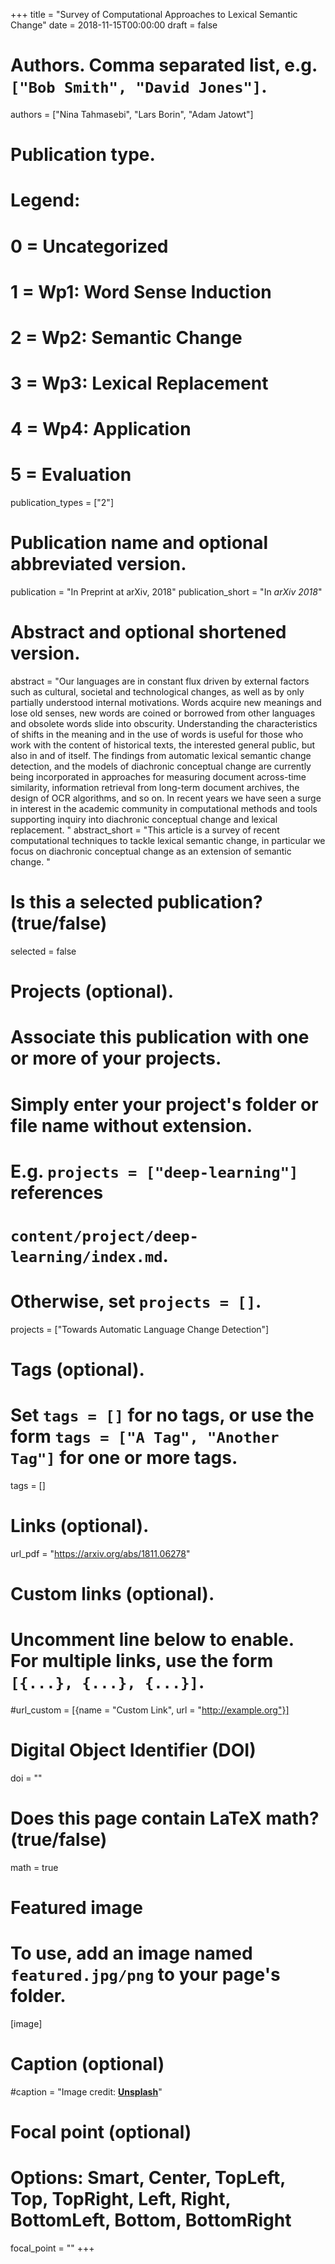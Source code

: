 +++
title = "Survey of Computational Approaches to Lexical Semantic Change"
date = 2018-11-15T00:00:00
draft = false

# Authors. Comma separated list, e.g. `["Bob Smith", "David Jones"]`.
authors = ["Nina Tahmasebi", "Lars Borin", "Adam Jatowt"]

# Publication type.
# Legend:
# 0 = Uncategorized
# 1 = Wp1: Word Sense Induction
# 2 = Wp2: Semantic Change
# 3 = Wp3: Lexical Replacement
# 4 = Wp4: Application
# 5 = Evaluation
publication_types = ["2"]

# Publication name and optional abbreviated version.
publication = "In Preprint at arXiv, 2018"
publication_short = "In *arXiv 2018*"

# Abstract and optional shortened version.
abstract = "Our languages are in constant flux driven by external factors such as cultural, societal and technological changes, as well as by only partially understood internal motivations. Words acquire new meanings and lose old senses, new words are coined or borrowed from other languages and obsolete words slide into obscurity. Understanding the characteristics of shifts in the meaning and in the use of words is useful for those who work with the content of historical texts, the interested general public, but also in and of itself. The findings from automatic lexical semantic change detection, and the models of diachronic conceptual change are currently being incorporated in approaches for measuring document across-time similarity, information retrieval from long-term document archives, the design of OCR algorithms, and so on. In recent years we have seen a surge in interest in the academic community in computational methods and tools supporting inquiry into diachronic conceptual change and lexical replacement. "
abstract_short = "This article is a survey of recent computational techniques to tackle lexical semantic change, in particular we focus on diachronic conceptual change as an extension of semantic change. "

# Is this a selected publication? (true/false)
selected = false

# Projects (optional).
#   Associate this publication with one or more of your projects.
#   Simply enter your project's folder or file name without extension.
#   E.g. `projects = ["deep-learning"]` references 
#   `content/project/deep-learning/index.md`.
#   Otherwise, set `projects = []`.
projects = ["Towards Automatic Language Change Detection"]

# Tags (optional).
#   Set `tags = []` for no tags, or use the form `tags = ["A Tag", "Another Tag"]` for one or more tags.
tags = []

# Links (optional).
url_pdf = "https://arxiv.org/abs/1811.06278"

# Custom links (optional).
#   Uncomment line below to enable. For multiple links, use the form `[{...}, {...}, {...}]`.
#url_custom = [{name = "Custom Link", url = "http://example.org"}]

# Digital Object Identifier (DOI)
doi = ""

# Does this page contain LaTeX math? (true/false)
math = true

# Featured image
# To use, add an image named `featured.jpg/png` to your page's folder. 
[image]
  # Caption (optional)
  #caption = "Image credit: [**Unsplash**](https://unsplash.com/photos/pLCdAaMFLTE)"

  # Focal point (optional)
  # Options: Smart, Center, TopLeft, Top, TopRight, Left, Right, BottomLeft, Bottom, BottomRight
  focal_point = ""
+++

